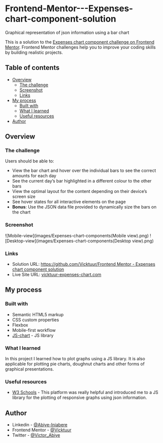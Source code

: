 # Frontend-Mentor---Expenses-chart-component-solution
Graphical representation of json information using a bar chart 

This is a solution to the [Expenses chart component challenge on Frontend Mentor](https://www.frontendmentor.io/challenges/expenses-chart-component-e7yJBUdjwt). Frontend Mentor challenges help you to improve your coding skills by building realistic projects. 

## Table of contents

- [Overview](#overview)
  - [The challenge](#the-challenge)
  - [Screenshot](#screenshot)
  - [Links](#links)
- [My process](#my-process)
  - [Built with](#built-with)
  - [What I learned](#what-i-learned)
  - [Useful resources](#useful-resources)
- [Author](#author)


## Overview

### The challenge

Users should be able to:

- View the bar chart and hover over the individual bars to see the correct amounts for each day
- See the current day’s bar highlighted in a different colour to the other bars
- View the optimal layout for the content depending on their device’s screen size
- See hover states for all interactive elements on the page
- **Bonus**: Use the JSON data file provided to dynamically size the bars on the chart

### Screenshot

![Mobile-view](images/Expenses-chart-components(Mobile view).png)
![Desktop-view](images/Expenses-chart-components(Desktop view).png)


### Links

- Solution URL: [https://github.com/Vicktuur/Frontend Mentor - Expenses chart component solution](https://github.com/Vicktuur/Frontend_Mentor-Expenses-chart-component-solution)
- Live Site URL: [vicktuur-expenses-chart.com](https://vicktuur-expenses-chart.netlify.com)

## My process

### Built with

- Semantic HTML5 markup
- CSS custom properties
- Flexbox
- Mobile-first workflow
- [JS-chart](https://cdnjs.cloudflare.com/ajax/libs/Chart.js/2.5.0/Chart.js) - JS library

### What I learned

In this project I learned how to plot graphs using a JS library. It is also applicable for plotting pie charts, doughnut charts and other forms of graphical presentations.

### Useful resources

- [W3 Schools](https://www.w3schools.com) - This  platform was really helpful and introduced me to a JS library for the plotting of responsive graphs using json information.

## Author

- Linkedin - [@Abiye-Iniabere](https://www.linkedin.com/in/abiye-iniabere-6715391b3)
- Frontend Mentor - [@Vicktuur](https://www.frontendmentor.io/profile/Vicktuur)
- Twitter - [@Victor_Abiye](https://www.twitter.com/Victor_Abiye)
